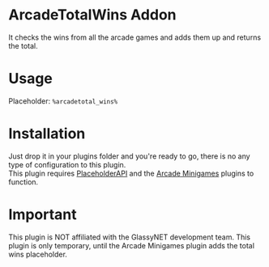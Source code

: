 # ArcadeTotalWins Addon
It checks the wins from all the arcade games and adds them up and returns the total.

# Usage
Placeholder: `%arcadetotal_wins%`

# Installation
Just drop it in your plugins folder and you're ready to go, there is no any type of configuration to this plugin. <br />
This plugin requires [PlaceholderAPI](https://www.spigotmc.org/resources/placeholderapi.6245/) and the [Arcade Minigames](https://www.spigotmc.org/resources/arcade-minigames.49093/) plugins to function.

# Important
This plugin is NOT affiliated with the GlassyNET development team.
This plugin is only temporary, until the Arcade Minigames plugin adds the total wins placeholder.
